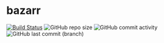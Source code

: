 # bazarr

[![Build Status](https://drone.theautomation.nl/api/badges/theautomation/bazarr-radarr-sonarr/status.svg?ref=refs/heads/main)](https://drone.theautomation.nl/theautomation/bazarr-radarr-sonarr)
![GitHub repo size](https://img.shields.io/github/repo-size/theautomation/bazarr-radarr-sonarr?logo=Github)
![GitHub commit activity](https://img.shields.io/github/commit-activity/y/theautomation/bazarr-radarr-sonarr?logo=github)
![GitHub last commit (branch)](https://img.shields.io/github/last-commit/theautomation/bazarr-radarr-sonarr/main?logo=github)